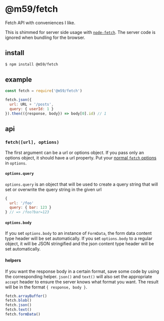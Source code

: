 # @m59/fetch

Fetch API with conveniences I like.

This is shimmed for server side usage with [`node-fetch`](https://github.com/bitinn/node-fetch). The server code is ignored when bundling for the browser.

## install

```sh
$ npm install @m59/fetch
```

## example

```js
const fetch = require('@m59/fetch')

fetch.json({
  url: URL + '/posts',
  query: { userId: 1 }
}).then(({response, body}) => body[0].id) // 1
```

## api

### `fetch([url], options)`

The first argument can be a url or options object. If you pass only an options object, it should have a url property. Put your [normal `fetch` options](https://developer.mozilla.org/en-US/docs/Web/API/WindowOrWorkerGlobalScope/fetch#Parameters) in `options`.


#### `options.query`

`options.query` is an object that will be used to create a query string that will set or overwrite the query string in the given url

```js
{
  url: '/foo'
  query: { bar: 123 }
} // => /foo?bar=123
```

#### `options.body`

If you set `options.body` to an instance of `FormData`, the form data content type header will be set automatically. If you set `options.body` to a regular object, it will be JSON stringified and the json content type header will be set automatically.

#### helpers

If you want the response body in a certain format, save some code by using the corresponding helper. `json()` and `text()` will also set the appropriate `accept` header to ensure the server knows what format you want. The result will be in the format `{ response, body }`.

```js
fetch.arrayBuffer()
fetch.blob()
fetch.json()
fetch.text()
fetch.formData()
```
